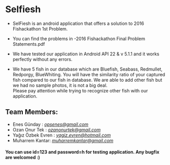 # Selfiesh
- SelFiesh is an android application that offers a solution to 2016 Fishackathon 1st Problem.
- You can find the problems in -2016 Fishackathon Final Problem Statements.pdf

- We have tested our application in Android API 22 & v 5.1.1 and it works perfectly without any errors.

- We have 5 fish in our database which are Bluefish, Seabass, Redmullet, Redporgy, BlueWhiting.
You will have the similarity ratio of your captured fish compared to our fish in database. We are able to add other fish but we had no sample photos, it is not a big deal.  
Please pay attention while trying to recognize other fish with our application. 
## Team Members:
- Enes Günday : *opsenes@gmail.com*
- Ozan Onur Tek : *ozanonurtek@gmail.com*
- Yağız Özbek Evren : *yagiz.evren@hotmail.com*
- Muharrem Kantar: *muharremkantar@gmail.com*

#### You can use id=123 and password=h for testing application. Any bugfix are welcomed :)
